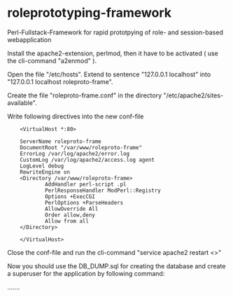 # roleprototyping-framework
Perl-Fullstack-Framework for rapid prototpying of role- and session-based webapplication 

Install the apache2-extension, perlmod, then it have to be activated ( use the cli-command "a2enmod" ).

Open the file "/etc/hosts".
Extend to sentence "127.0.0.1 localhost" into "127.0.0.1 localhost roleproto-frame".

Create the file "roleproto-frame.conf" in the directory "/etc/apache2/sites-available".

Write following directives into the new conf-file


        <VirtualHost *:80>

        ServerName roleproto-frame
        DocumentRoot "/var/www/roleproto-frame"
        ErrorLog /var/log/apache2/error.log
        CustomLog /var/log/apache2/access.log agent
        LogLevel debug
        RewriteEngine on
        <Directory /var/www/roleproto-frame>
                AddHandler perl-script .pl
                PerlResponseHandler ModPerl::Registry
                Options +ExecCGI
                PerlOptions +ParseHeaders
                AllowOverride All
                Order allow,deny
                Allow from all
        </Directory>
        
        </VirtualHost>


Close the conf-file and run the cli-command "service apache2 restart <<ENTER>>"
  
Now you should use the DB_DUMP.sql for creating the database and create a superuser for the application by following command:

.......



